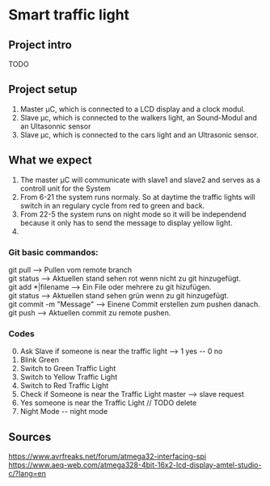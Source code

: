 <h1> Smart traffic light</h1>
<h2>Project intro</h2>
    <p> TODO</p>
<h2>Project setup</h2>
    <ol>
        <li>Master µC, which is connected to a LCD display and a clock modul.</li>
        <li>Slave µc, which is connected to the walkers light, an Sound-Modul and an Ultasonnic sensor</li>
        <li>Slave µc, which is connected to the cars light and an Ultrasonic sensor.</li>
    </ol>
<h2>What we expect</h3>
    <ol>
    <li>The master µC will communicate with slave1 and slave2 and serves as a controll unit for the System</li>
    <li>From 6-21 the system runs normaly. So at daytime the traffic lights will switch in an regulary cycle from red to green and back.</li>
    <li>From 22-5 the system runs on night mode so it will be independend because it only has to send the message to display yellow light. </li>
    <li></li>
    </ol>


### Git basic commandos:
git pull  --> Pullen vom remote branch <br />
git status --> Aktuellen stand sehen rot wenn nicht zu git hinzugefügt. <br />
git add *|filename --> Ein File oder mehrere zu git hizufügen. <br />
git status --> Aktuellen stand sehen grün wenn zu git hinzugefügt. <br />
git commit -m "Message" --> Einene Commit erstellen zum pushen danach. <br />
git push --> Aktuellen commit zu remote pushen. <br />

### Codes 
0) Ask Slave if someone is near the traffic light --> 1 yes -- 0 no 
1) Blink Green
2) Switch to Green Traffic Light
3) Switch to Yellow Traffic Light
4) Switch to Red Traffic Light
5) Check if Someone is near the Traffic Light master --> slave request 
6) Yes someone is near the Traffic Light // TODO delete
7) Night Mode -- night mode

## Sources 
https://www.avrfreaks.net/forum/atmega32-interfacing-spi
https://www.aeq-web.com/atmega328-4bit-16x2-lcd-display-amtel-studio-c/?lang=en


